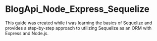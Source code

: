 # BlogApi_Node_Express_Sequelize
This guide was created while i was learning the basics of Sequelize and provides a step-by-step approach to utilizing Sequelize as an ORM with Express and Node.js.
